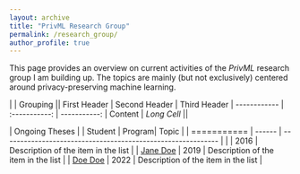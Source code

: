 ```yaml
---
layout: archive
title: "PrivML Research Group"
permalink: /research_group/
author_profile: true
---
```


This page provides an overview on current activities of the *PrivML* research group I am building up. The topics are mainly (but not exclusively) 
centered around privacy-preserving machine learning. 

|             |          Grouping           ||
First Header  | Second Header | Third Header |
 ------------ | :-----------: | -----------: |
Content       |          *Long Cell*        ||


| Ongoing Theses                                                                           |
| Student          | Program|  Topic                                                       |
| ===========      | ------ | ------------------------------------------------------------ |
|                  | 2016   | Description of the item in the list                          |
| [Jane Doe](#)    | 2019   | Description of the item in the list                          |
| [Doe Doe](#)     | 2022   | Description of the item in the list                          |
